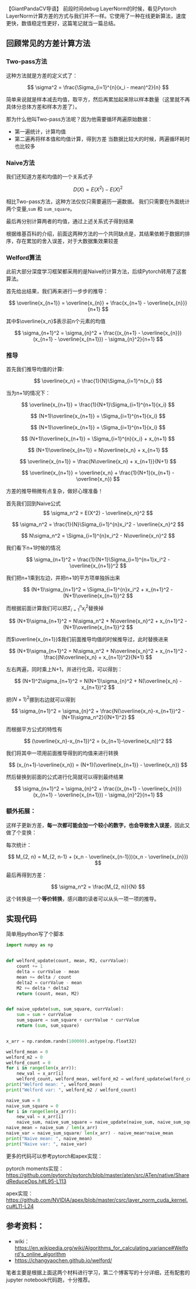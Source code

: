 【GiantPandaCV导语】
前段时间debug LayerNorm的时候，看见Pytorch LayerNorm计算方差的方式与我们并不一样。它使用了一种在线更新算法，速度更快，数值稳定性更好，这篇笔记就当一篇总结。

## 回顾常见的方差计算方法

### Two-pass方法

这种方法就是方差的定义式了：

$$
\sigma^2 = \frac{\Sigma_{i=1}^{n}(x_i - mean)^2}{n}
$$

简单来说就是样本减去均值，取平方，然后再累加起来除以样本数量（这里就不再具体分总体方差和样本方差了）。

那为什么他叫Two-pass方法呢？因为他需要循环两遍原始数据：

- 第一遍统计，计算均值
- 第二遍再将样本值和均值计算，得到方差
当数据比较大的时候，两遍循环耗时也比较多

### Naive方法

我们还知道方差和均值的一个关系式子

$$
D(X) = E(X^2) - E(X)^2
$$

相比Two-pass方法，这种方法仅仅只需要遍历一遍数据。
我们只需要在外面统计两个变量,`sum` 和 `sum_square`。

最后再分别计算两者的均值，通过上述关系式子得到结果

根据维基百科的介绍，前面这两种方法的一个共同缺点是，其结果依赖于数据的排序，存在累加的舍入误差，对于大数据集效果较差

### Welford算法

此前大部分深度学习框架都采用的是Naive的计算方法，后续Pytorch转用了这套算法。

首先给出结果，我们再来进行一步步的推导：

$$
\overline{x_{n+1}} = \overline{x_{n}} + \frac{x_{n+1} - \overline{x_{n}}}{n+1}
$$

其中$\overline{x_n}$表示前n个元素的均值

$$
\sigma_{n+1}^2 = \sigma_{n}^2 + \frac{(x_{n+1} - \overline{x_{n}})(x_{n+1} - \overline{x_{n+1}}) - \sigma_{n}^2}{n+1}
$$

### 推导

首先我们推导均值的计算:

$$
\overline{x_n} = \frac{1}{N}\Sigma_{i=1}^n{x_i}
$$

当为n+1的情况下：

$$
\overline{x_{n+1}} = \frac{1}{N+1}\Sigma_{i=1}^{n+1}{x_i}
$$

$$
(N+1)\overline{x_{n+1}} = \Sigma_{i=1}^{n+1}{x_i}
$$

$$
(N+1)\overline{x_{n+1}} = \Sigma_{i=1}^{n+1}{x_i}
$$

$$
(N+1)\overline{x_{n+1}} = \Sigma_{i=1}^{n}{x_i} + x_{n+1}
$$

$$
(N+1)\overline{x_{n+1}} = N\overline{x_n} + x_{n+1}
$$

$$
\overline{x_{n+1}} = \frac{N\overline{x_n} + x_{n+1}}{N+1}
$$

$$
\overline{x_{n+1}} = \overline{x_n} + \frac{1}{N+1}(x_{n+1} - \overline{x_n})
$$

方差的推导稍微有点复杂，做好心理准备！

首先我们回到Naive公式
$$
\sigma_n^2 = E(X^2) - \overline{x_n}^2
$$

$$
\sigma_n^2 = \frac{1}{N}\Sigma_{i=1}^{n}x_i^2 - \overline{x_n}^2
$$

$$
N\sigma_n^2 = \Sigma_{i=1}^{n}x_i^2 - N\overline{x_n}^2
$$

我们看下n+1时候的情况

$$
\sigma_{n+1}^2 = \frac{1}{N+1}\Sigma_{i=1}^{n+1}x_i^2 - \overline{x_{n+1}}^2
$$

我们把n+1乘到左边，并把n+1的平方项单独拆出来

$$
(N+1)\sigma_{n+1}^2 = \Sigma_{i=1}^{n}x_i^2 + x_{n+1}^2 - (N+1)\overline{x_{n+1}}^2
$$

而根据前面计算我们可以把$\Sigma_{i=1}^{n}x_i^2$替换掉

$$
(N+1)\sigma_{n+1}^2 = N\sigma_n^2 + N\overline{x_n}^2 + x_{n+1}^2 - (N+1)\overline{x_{n+1}}^2
$$

而$\overline{x_{n+1}}$我们前面推导均值的时候推导过，此时替换进来

$$
(N+1)\sigma_{n+1}^2 = N\sigma_n^2 + N\overline{x_n}^2 + x_{n+1}^2 - \frac{(N\overline{x_n} + x_{n+1})^2}{N+1}
$$

左右两遍，同时乘上N+1，并进行化简，可以得到：

$$
(N+1)^2\sigma_{n+1}^2 = N(N+1)\sigma_{n}^2 + N(\overline{x_n} - x_{n+1})^2
$$

把$(N+1)^2$挪到右边就可以得到

$$
\sigma_{n+1}^2 = \sigma_{n}^2 + \frac{N(\overline{x_n}-x_{n+1})^2 - (N+1)\sigma_n^2}{(N+1)^2}
$$

而根据平方公式的特性有

$$
(\overline{x_n}-x_{n+1})^2 = (x_{n+1}-\overline{x_n})^2
$$

我们将其中一项用前面推导得到的均值来进行转换

$$
(x_{n+1}-\overline{x_n}) = (N+1)(\overline{x_{n+1}} - \overline{x_n})
$$

然后替换到前面的公式进行化简就可以得到最终结果

$$
\sigma_{n+1}^2 = \sigma_{n}^2 + \frac{(x_{n+1} - \overline{x_{n}})(x_{n+1} - \overline{x_{n+1}}) - \sigma_{n}^2}{n+1}
$$

### 额外拓展：
这样子更新方差，**每一次都可能会加一个较小的数字，也会导致舍入误差**，因此又做了个变换：

每次统计：

$$
M_{2, n} = M_{2, n-1} + (x_n - \overline{x_{n-1}})(x_n -  \overline{x_{n}})
$$

最后再得到方差：

$$
\sigma_n^2 = \frac{M_{2, n}}{N}
$$

这个转换是一个**等价转换**，感兴趣的读者可以从头一项一项的推导。

## 实现代码
简单用python写了个脚本
```python
import numpy as np


def welford_update(count, mean, M2, currValue):
    count += 1
    delta = currValue - mean
    mean += delta / count
    delta2 = currValue - mean
    M2 += delta * delta2
    return (count, mean, M2)


def naive_update(sum, sum_square, currValue):
    sum = sum + currValue
    sum_square = sum_square + currValue * currValue
    return (sum, sum_square)


x_arr = np.random.randn(100000).astype(np.float32)

welford_mean = 0
welford_m2 = 0
welford_count = 0
for i in range(len(x_arr)):
    new_val = x_arr[i]
    welford_count, welford_mean, welford_m2 = welford_update(welford_count, welford_mean, welford_m2, new_val)
print("Welford mean: ", welford_mean)
print("Welford var: ", welford_m2 / welford_count)

naive_sum = 0
naive_sum_square = 0
for i in range(len(x_arr)):
    new_val = x_arr[i]
    naive_sum, naive_sum_square = naive_update(naive_sum, naive_sum_square, new_val)
naive_mean = naive_sum / len(x_arr)
naive_var = naive_sum_square/ len(x_arr) - naive_mean*naive_mean
print("Naive mean: ", naive_mean)
print("Naive var: ", naive_var)
```
更多的代码可以参考pytorch和apex实现：

pytorch moments实现：
https://github.com/pytorch/pytorch/blob/master/aten/src/ATen/native/SharedReduceOps.h#L95-L113

apex实现：https://github.com/NVIDIA/apex/blob/master/csrc/layer_norm_cuda_kernel.cu#L11-L24

## 参考资料：

- wiki：https://en.wikipedia.org/wiki/Algorithms_for_calculating_variance#Welford's_online_algorithm
- https://changyaochen.github.io/welford/ 

笔者主要是根据上面这两个材料进行学习，第二个博客写的十分详细，还有配套的jupyter notebook代码跑，十分推荐。